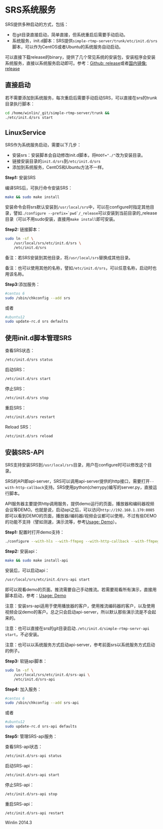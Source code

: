 # SRS系统服务

SRS提供多种启动的方式，包括：
* 在git目录直接启动，简单直接，但系统重启后需要手动启动。
* 系统服务，init.d脚本：SRS提供`simple-rtmp-server/trunk/etc/init.d/srs`脚本，可以作为CentOS或者Ubuntu的系统服务自动启动。

可以直接下载release的binary，提供了几个常见系统的安装包，安装程序会安装系统服务，直接以系统服务启动即可。参考：[Github: release](http://winlinvip.github.io/srs.release)或者[国内镜像: release](http://ossrs.net/)

## 直接启动

若不需要添加到系统服务，每次重启后需要手动启动SRS，可以直接在srs的trunk目录执行脚本：

```bash
cd /home/winlin/_git/simple-rtmp-server/trunk &&
./etc/init.d/srs start
```

## LinuxService

SRS作为系统服务启动，需要以下几步：
* 安装srs：安装脚本会自动修改init.d脚本，将`ROOT="./"`改为安装目录。
* 链接安装目录的`init.d/srs`到`/etc/init.d/srs`
* 添加到系统服务，CentOS和Ubuntu方法不一样。

<strong>Step1:</strong> 安装SRS

编译SRS后，可执行命令安装SRS：

```bash
make && sudo make install
```

安装命令会将srs默认安装到`/usr/local/srs`中，可以在configure时指定其他目录，譬如```./configure --prefix=`pwd`/_release```可以安装到当前目录的_release目录（可以不用sudo安装，直接用`make install`即可安装。

<strong>Step2:</strong> 链接脚本：

```bash
sudo ln -sf \
    /usr/local/srs/etc/init.d/srs \
    /etc/init.d/srs
```

备注：若SRS安装到其他目录，将`/usr/local/srs`替换成其他目录。

备注：也可以使用其他的名称，譬如`/etc/init.d/srs`，可以任意名称，启动时也用该名称。

<strong>Step3:</strong>添加服务：

```bash
#centos 6
sudo /sbin/chkconfig --add srs
```

或者

```bash
#ubuntu12
sudo update-rc.d srs defaults
```

## 使用init.d脚本管理SRS

查看SRS状态：

```bash
/etc/init.d/srs status
```

启动SRS：

```bash
/etc/init.d/srs start
```

停止SRS：

```bash
/etc/init.d/srs stop
```

重启SRS：

```bash
/etc/init.d/srs restart
```

Reload SRS：

```bash
/etc/init.d/srs reload
```

## 安装SRS-API

SRS支持安装SRS到`/usr/local/srs`目录，用户在configure时可以修改这个目录。

SRS的API即api-server，SRS可以调用api-server提供的http接口，需要打开`--with-http-callback`支持。SRS使用python(cherrypy)编写的server.py，直接运行脚本。

API服务器主要提供http调用服务，提供demo运行的页面，播放器和编码器视频会议等DEMO。也就是说，启动api之后，可以访问`http://192.168.1.170:8085`即可以看到DEMO的页面，播放器/编码器/视频会议都可以使用，不过有些DEMO的功能不支持（譬如测速，演示流等，参考[Usage: Demo](v1_CN_SampleDemo)）。

<strong>Step1:</strong> 配置时打开demo支持：

```bash
./configure --with-hls --with-ffmpeg --with-http-callback --with-ffmpeg
```

<strong>Step2:</strong> 安装api：

```bash
make && sudo make install-api
```

安装后，可以启动api：

```bash
/usr/local/srs/etc/init.d/srs-api start
```

即可以观看demo的页面。推流需要自己手动推流。若需要观看所有演示，直接用脚本启动，参考：[Usage: Demo](v1_CN_SampleDemo)

注意：安装srs-api适用于使用播放器的客户，使用推流编码器的客户，以及使用视频会议demo的客户。总之只会启动api-server，所以默认那些演示流是不会起来的。

注意：也可以直接在srs的git目录启动`./etc/init.d/simple-rtmp-servr-api start`，不必安装。

注意：也可以以系统服务方式启动api-server，参考前面srs以系统服务方式启动的例子。

<strong>Step3:</strong> 软链api脚本：

```bash
sudo ln -sf \
    /usr/local/srs/etc/init.d/srs-api \
    /etc/init.d/srs-api
```

<strong>Step4:</strong> 加入服务：

```bash
#centos 6
sudo /sbin/chkconfig --add srs-api
```

或者

```bash
#ubuntu12
sudo update-rc.d srs-api defaults
```

<strong>Step5:</strong> 管理SRS-api服务：

查看SRS-api状态：

```bash
/etc/init.d/srs-api status
```

启动SRS-api：

```bash
/etc/init.d/srs-api start
```

停止SRS-api：

```bash
/etc/init.d/srs-api stop
```

重启SRS-api：

```bash
/etc/init.d/srs-api restart
```

Winlin 2014.3
